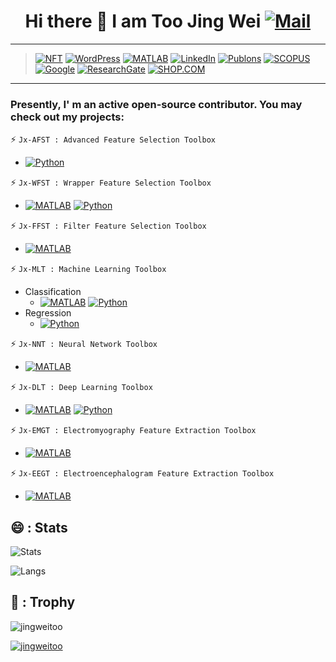 ### <h1 align="center"> Hi there 👋 I am Too Jing Wei [![Mail](https://img.shields.io/badge/Gmail-jingweitoo%40gmail.com-critical?style=flat-square&logo=gmail)]()

---
> [![NFT](https://img.shields.io/badge/NFT-Angelina%20Family-yellow?style=flat&logo=NFT)](https://opensea.io/collection/angelina-family)
[![WordPress](https://img.shields.io/badge/WordPress-Jingwei%20Too-blueviolet?style=flat&logo=wordpress)](https://jingweitoo.wordpress.com/)
[![MATLAB](https://img.shields.io/badge/MATLAB-File%20Exchange-red?style=flat&logo=mathworks)](https://www.mathworks.com/matlabcentral/profile/authors/12879262?s_tid=gn_comm)
[![LinkedIn](https://img.shields.io/badge/LinkedIn-Jingwei%20Too-informational?style=flat&logo=linkedin)](https://www.linkedin.com/in/too-jing-wei-1b62b41b0/)
[![Publons](https://img.shields.io/badge/Publons-Review-9cf?style=flat&logo=publons)](https://publons.com/researcher/3096930/jingwei-too/)
[![SCOPUS](https://img.shields.io/badge/SCOPUS-Preview-orange?style=flat&logo=scopus)](https://www.scopus.com/authid/detail.uri?authorId=57194870435)
[![Google](https://img.shields.io/badge/Google-Scholar-blue?style=flat&logo=google-scholar)](https://scholar.google.com/citations?user=0FppPeUAAAAJu0026amp;hl=en&user=0FppPeUAAAAJ)
[![ResearchGate](https://img.shields.io/badge/Research-Gate-sucess?style=flat&logo=researchgate)](https://www.researchgate.net/profile/Jingwei_Too)
[![SHOP.COM](https://img.shields.io/badge/SHOP.COM-Preview-blue?style=flat&logo=shop.com)](http://my.shop.com/jacenatural)
---

 


<!--
**JingweiToo/JingweiToo** is a ✨ _special_ ✨ repository because its `README.md` (this file) appears on your GitHub profile.

Here are some ideas to get you started:

- 🔭 I’m currently working on ...
- 👯 I’m looking to collaborate on ...
- 🤔 I’m looking for help with ...
- 💬 Ask me about ...
- 📫 How to reach me: ...
- 😄 Pronouns: ...
- ⚡ Fun fact: ...
-->

### Presently, I' m an active open-source contributor. You may check out my projects:

⚡ `Jx-AFST : Advanced Feature Selection Toolbox`
* [![Python](https://img.shields.io/badge/PYTHON-Jx--AFST-blue?style=plastic&logo=python&logoColor=white)](https://github.com/JingweiToo/Advanced-Feature-Selection-Toolbox)

⚡ `Jx-WFST : Wrapper Feature Selection Toolbox`
* [![MATLAB](https://img.shields.io/badge/MATLAB-Jx--WFST-red?style=plastic&logo=mathworks)](https://github.com/JingweiToo/Wrapper-Feature-Selection-Toolbox)   [![Python](https://img.shields.io/badge/PYTHON-Jx--WFST-blue?style=plastic&logo=python&logoColor=white)](https://github.com/JingweiToo/Wrapper-Feature-Selection-Toolbox-Python) 

⚡ `Jx-FFST : Filter Feature Selection Toolbox`
* [![MATLAB](https://img.shields.io/badge/MATLAB-Jx--FFST-red?style=plastic&logo=mathworks)](https://github.com/JingweiToo/Filter-Feature-Selection-Toolbox)

⚡ `Jx-MLT : Machine Learning Toolbox` 
* Classification
	* [![MATLAB](https://img.shields.io/badge/MATLAB-Jx--MLT-red?style=plastic&logo=mathworks)](https://github.com/JingweiToo/Machine-Learning-Toolbox)   [![Python](https://img.shields.io/badge/PYTHON-Jx--MLT-blue?style=plastic&logo=python&logoColor=white)](https://github.com/JingweiToo/Machine-Learning-Toolbox-Python) 
* Regression
	* [![Python](https://img.shields.io/badge/PYTHON-Jx--MLT-blue?style=plastic&logo=python&logoColor=white)](https://github.com/JingweiToo/Machine-Learning-Regression-Toolbox)

⚡ `Jx-NNT : Neural Network Toolbox`
* [![MATLAB](https://img.shields.io/badge/MATLAB-Jx--NNT-red?style=plastic&logo=mathworks)](https://github.com/JingweiToo/Neural-Network-Toolbox)

⚡ `Jx-DLT : Deep Learning Toolbox`
* [![MATLAB](https://img.shields.io/badge/MATLAB-Jx--DLT-red?style=plastic&logo=mathworks)](https://github.com/JingweiToo/Deep-Learning-Toolbox)   [![Python](https://img.shields.io/badge/PYTHON-Jx--DLT-blue?style=plastic&logo=python&logoColor=white)](https://github.com/JingweiToo/Deep-Learning-Toolbox-Python)

⚡ `Jx-EMGT : Electromyography Feature Extraction Toolbox`
* [![MATLAB](https://img.shields.io/badge/MATLAB-Jx--EMGT-red?style=plastic&logo=mathworks)](https://github.com/JingweiToo/EMG-Feature-Extraction-Toolbox)

⚡ `Jx-EEGT : Electroencephalogram Feature Extraction Toolbox`
* [![MATLAB](https://img.shields.io/badge/MATLAB-Jx--EEGT-red?style=plastic&logo=mathworks)](https://github.com/JingweiToo/EEG-Feature-Extraction-Toolbox)


## 😄 : Stats

![Stats](https://github-readme-stats.vercel.app/api?username=jingweitoo&theme=maroongold&show_icons=true&count_private=true)

![Langs](https://github-readme-stats.vercel.app/api/top-langs/?username=jingweitoo&theme=yeblu&langs_count=10&layout=compact)


## 🌱 : Trophy

<img src="https://komarev.com/ghpvc/?username=jingweitoo&label=Profile%20views&color=0e75b6&style=flat" alt="jingweitoo" /> </p>
<p align="left"> 
	<a href="https://github.com/ryo-ma/github-profile-trophy">
	<img src="https://github-profile-trophy.vercel.app/?username=jingweitoo&theme=alduin&margin-w=15" alt="jingweitoo" />
	</a> 
</p>

